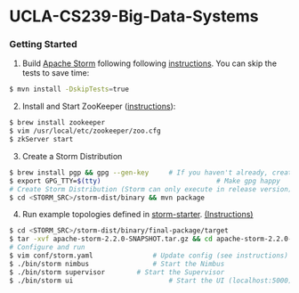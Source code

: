 # UCLA-CS239-Big-Data-Systems

### Getting Started

1. Build [Apache Storm](https://github.com/apache/storm) following following [instructions](https://github.com/apache/storm/blob/master/DEVELOPER.md). You can skip the tests to save time:
```bash
$ mvn install -DskipTests=true
```
2. Install and Start ZooKeeper ([instructions](https://www.tutorialspoint.com/zookeeper/zookeeper_installation.htm)):

```bash
$ brew install zookeeper
$ vim /usr/local/etc/zookeeper/zoo.cfg
$ zkServer start
```

3. Create a Storm Distribution

```bash
$ brew install pgp && gpg --gen-key		# If you haven't already, create PGP key-pair
$ export GPG_TTY=$(tty)								# Make gpg happy
# Create Storm Distribution (Storm can only execute in release version)
$ cd <STORM_SRC>/storm-dist/binary && mvn package
```

4. Run example topologies defined in [storm-starter](https://github.com/apache/storm/tree/master/examples/storm-starter). [(Instructions)](https://www.tutorialspoint.com/apache_storm/apache_storm_installation.htm)

```bash
$ cd <STORM_SRC>/storm-dist/binary/final-package/target
$ tar -xvf apache-storm-2.2.0-SNAPSHOT.tar.gz && cd apache-storm-2.2.0-SNAPSHOT
# Configure and run
$ vim conf/storm.yaml				# Update config (see instructions)
$ ./bin/storm nimbus				# Start the Nimbus
$ ./bin/storm supervisor		# Start the Supervisor
$ ./bin/storm ui						# Start the UI (localhost:5000)
```
